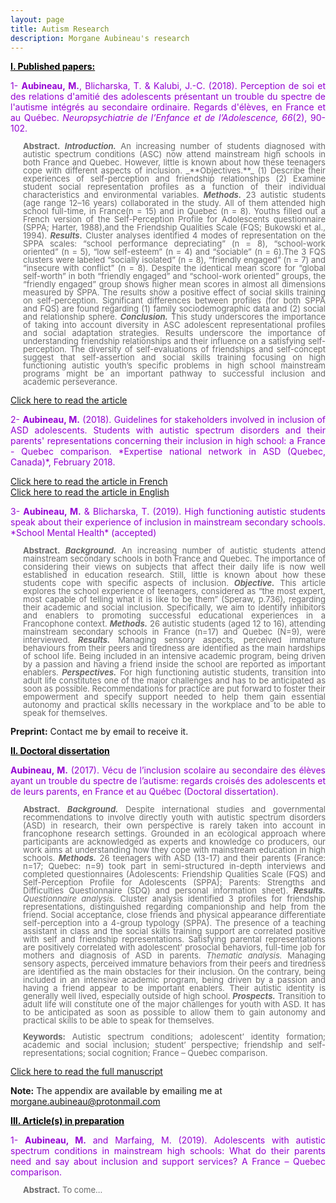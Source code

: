 ```yaml
---
layout: page
title: Autism Research
description: Morgane Aubineau's research
---
```

<span style="color:Black"><ins>**I. Published papers:**</ins></span>

<style>
  .titles {
  color:DarkViolet;
  text-align:justify;
  }
</style>

<p class="titles">1- <strong>Aubineau, M.</strong>, Blicharska, T. & Kalubi, J.-C. (2018). Perception de soi et des relations d'amitié des adolescents présentant un trouble du spectre de l'autisme intégrés au secondaire ordinaire. Regards d'élèves, en France et au Québec. <em>Neuropsychiatrie de l’Enfance et de l’Adolescence, 66</em>(2), 90-102.</p>

<style>
.formatabstract {
  color:DimGrey;
  font-size:13px;
  line-height:13px;
  text-align: justify;
  margin-left:20px;
  }
</style>

<p class="formatabstract"> <strong>Abstract.</strong> <strong><em>Introduction.</em></strong> An increasing number of students diagnosed with autistic spectrum conditions (ASC) now attend mainstream high schools in both France and Quebec. However, little is known about how these teenagers cope with different aspects of inclusion. _**Objectives.**_ (1) Describe their experiences of self-perception and friendship relationships (2) Examine student social representation profiles as a function of their individual characteristics and environmental variables. <strong><em>Methods.</em></strong> 23 autistic students (age range 12–16 years) collaborated in the study. All of them attended high school full-time, in France(n = 15) and in Quebec (n = 8). Youths filled out a French version of the Self-Perception Profile for Adolescents questionnaire (SPPA; Harter, 1988),and the Friendship Qualities Scale (FQS; Bukowski et al., 1994). <strong><em>Results.</em></strong> Cluster analyses identified 4 modes of representation on the SPPA scales: “school performance depreciating” (n = 8), “school-work oriented” (n = 5), “low self-esteem” (n = 4) and “sociable” (n = 6).The 3 FQS clusters were labeled “socially isolated” (n = 8), “friendly engaged” (n = 7) and “insecure with conflict” (n = 8). Despite the identical mean score for “global self-worth” in both “friendly engaged” and “school-work oriented” groups, the “friendly engaged” group shows higher mean scores in almost all dimensions measured by SPPA. The results show a positive effect of social skills training on self-perception. Significant differences between profiles (for both SPPA and FQS) are found regarding (1) family sociodemographic data and (2) social and relationship sphere. <strong><em>Conclusion.</em></strong> This study underscores the importance of taking into account diversity in ASC adolescent representational profiles and social adaptation strategies. Results underscore the importance of understanding friendship relationships and their influence on a satisfying self-perception. The diversity of self-evaluations of friendships and self-concept suggest that self-assertion and social skills training focusing on high functioning autistic youth’s specific problems in high school mainstream programs might be an important pathway to successful inclusion and academic perseverance.</p>

[Click here to read the article](https://hal.archives-ouvertes.fr/hal-01496855/document)<br>

<p class="titles">2- <strong>Aubineau, M.</strong> (2018). Guidelines for stakeholders involved in inclusion of ASD adolescents. Students with autistic spectrum disorders and their parents' representations concerning their inclusion in high school: a France - Quebec comparison. *Expertise national network in ASD (Quebec, Canada)*, February 2018.</p>

[Click here to read the article in French](https://hal.archives-ouvertes.fr/hal-02075426/document)<br>
[Click here to read the article in English](https://hal.archives-ouvertes.fr/hal-02075440/document)<br>

<p class="titles">3- <strong>Aubineau, M.</strong> & Blicharska, T. (2019). High functioning autistic students speak about their experience of inclusion in mainstream secondary schools. *School Mental Health* (accepted)</p>

<p class="formatabstract"><strong>Abstract.</strong> <strong><em>Background.</em></strong> An increasing number of autistic students attend mainstream secondary schools in both France and Quebec. The importance of considering their views on subjects that affect their daily life is now well established in education research. Still, little is known about how these students cope with specific aspects of inclusion. <strong><em>Objective.</em></strong> This article explores the school experience of teenagers, considered as “the most expert, most capable of telling what it is like to be them” (Speraw, p.736), regarding their academic and social inclusion. Specifically, we aim to identify inhibitors and enablers to promoting successful educational experiences in a Francophone context. <strong><em>Methods.</em></strong> 26 autistic students (aged 12 to 16), attending mainstream secondary schools in France (n=17) and Quebec (N=9), were interviewed. <strong><em>Results.</em></strong> Managing sensory aspects, perceived immature behaviours from their peers and tiredness are identified as the main hardships of school life. Being included in an intensive academic program, being driven by a passion and having a friend inside the school are reported as important enablers. <strong><em>Perspectives.</em></strong> For high functioning autistic students, transition into adult life constitutes one of the major challenges and has to be anticipated as soon as possible. Recommendations for practice are put forward to foster their empowerment and specify support needed to help them gain essential autonomy and practical skills necessary in the workplace and to be able to speak for themselves.</p> 

**Preprint:** Contact me by email to receive it.

<span style="color:Black"><ins>**II. Doctoral dissertation**</ins></span><br>
<p class="titles"><strong>Aubineau, M.</strong> (2017). Vécu de l’inclusion scolaire au secondaire des élèves ayant un trouble du spectre de l’autisme: regards croisés des adolescents et de leurs parents, en France et au Québec (Doctoral dissertation).</p>

<p class="formatabstract"><strong>Abstract.</strong> <strong><em>Background.</em></strong> Despite international studies and governmental recommendations to involve directly youth with autistic spectrum disorders (ASD) in research, their own perspective is rarely taken into account in francophone research settings. Grounded in an ecological approach where participants are acknowledged as experts and knowledge co producers, our work aims at understanding how they cope with mainstream education in high schools. <strong><em>Methods.</em></strong> 26 teenagers with ASD (13-17) and their parents (France: n=17; Quebec: n=9) took part in semi-structured in-depth interviews and completed questionnaires (Adolescents: Friendship Qualities Scale (FQS) and Self-Perception Profile for Adolescents (SPPA); Parents: Strengths and Difficulties Questionnaire (SDQ) and personal information sheet). <strong><em>Results.</em></strong> <em>Questionnaire analysis.</em> Cluster analysis identified 3 profiles for friendship representations, distinguished regarding companionship and help from the friend. Social acceptance, close friends and physical appearance differentiate self-perception into a 4-group typology (SPPA). The presence of a teaching assistant in class and the social skills training support are correlated positive with self and friendship representations. Satisfying parental representations are positively correlated with adolescent’ prosocial behaviors, full-time job for mothers and diagnosis of ASD in parents. <em>Thematic analysis.</em> Managing sensory aspects, perceived immature behaviors from their peers and tiredness are identified as the main obstacles for their inclusion. On the contrary, being included in an intensive academic program, being driven by a passion and having a friend appear to be important enablers. Their autistic identity is generally well lived, especially outside of high school. <strong><em>Prospects.</em></strong> Transition to adult life will constitute one of the major challenges for youth with ASD. It has to be anticipated as soon as possible to allow them to gain autonomy and practical skills to be able to speak for themselves.<br><br><strong>Keywords:</strong> Autistic spectrum conditions; adolescent’ identity formation; academic and social inclusion; student’ perspective; friendship and self-representations; social cognition; France – Quebec comparison.</p>

[Click here to read the full manuscript](https://hal.archives-ouvertes.fr/tel-01884074/document)

**Note:** The appendix are available by emailing me at morgane.aubineau@protonmail.com

<span style="color:Black"><ins>**III. Article(s) in preparation**</ins></span>

<p class="titles">1- <strong>Aubineau, M.</strong> and Marfaing, M. (2019). Adolescents with autistic spectrum conditions in mainstream high schools: What do their parents need and say about inclusion and support services? A France – Quebec comparison.</p> 

<p class="formatabstract"><strong>Abstract.</strong> To come... </p>

<!-- Note: this is how to write a comment in HTML. Everything in here won't show up on your webpage.-->

<!--
To increase the size of the title, use fewer # in front of the paper title.
To decrease the size of the title, use more #.
To remove the italics, remove the * before and after the description
To remove the underline from the title, remove the <u> tags (<u> and </u>)
-->
